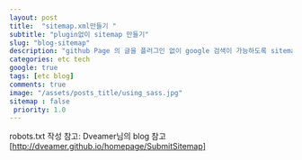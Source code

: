 ```yaml
---
layout: post
title:  "sitemap.xml만들기 "
subtitle: "plugin없이 sitemap 만들기"
slug: "blog-sitemap" 
description: "github Page 의 글을 플러그인 없이 google 검색이 가능하도록 sitemap.xml을 작성하자. "
categories: etc tech
google: true 
tags: [etc blog]
comments: true
image: "/assets/posts_title/using_sass.jpg"
sitemap : false
 priority: 1.0
---
```


robots.txt 작성 
참고: Dveamer님의 blog 참고 
[http://dveamer.github.io/homepage/SubmitSitemap]